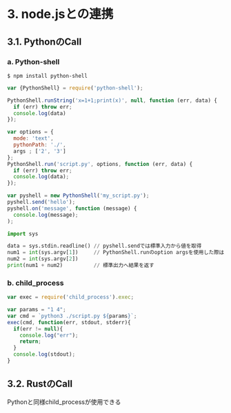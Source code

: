 # 3. node.jsとの連携

## 3.1. PythonのCall

### a. Python-shell

```$ npm install python-shell```

```javascript
var {PythonShell} = require('python-shell');

PythonShell.runString('x=1+1;print(x)', null, function (err, data) {
  if (err) throw err;
  console.log(data)
});

var options = {
  mode: 'text',
  pythonPath: './',
  args ; ['2', '3']
};
PythonShell.run('script.py', options, function (err, data) {
  if (err) throw err;
  console.log(data);
});

var pyshell = new PythonShell('my_script.py');
pyshell.send('hello');
pyshell.on('message', function (message) {
  console.log(message);
);
```

```python
import sys

data = sys.stdin.readline() // pyshell.sendでは標準入力から値を取得
num1 = int(sys.argv[1])     // PythonShell.runのoption argsを使用した際はargvから値を取得
num2 = int(sys.argv[2])
print(num1 + num2)          // 標準出力へ結果を返す
```

### b. child_process

```javascript
var exec = require('child_process').exec;

var params = "1 4";
var cmd = `python3 ./script.py ${params}`;
exec(cmd, function(err, stdout, stderr){
  if(err != null){
    console.log("err");
    return;
  }
  console.log(stdout);
}
```

## 3.2. RustのCall

Pythonと同様child_processが使用できる
